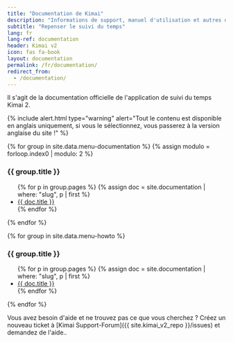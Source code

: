 ```yaml
---
title: "Documentation de Kimai"
description: "Informations de support, manuel d'utilisation et autres documents pour le système d'enregistrement des temps Kimai"
subtitle: "Repenser le suivi du temps"
lang: fr
lang-ref: documentation
header: Kimai v2
icon: fas fa-book
layout: documentation
permalink: /fr/documentation/
redirect_from:
  - /documentation/
---
```


Il s'agit de la documentation officielle de l'application de suivi du temps Kimai 2.

{% include alert.html type="warning" alert="Tout le contenu est disponible en anglais uniquement, si vous le sélectionnez, vous passerez à la version anglaise du site !" %}

<div class="row">
{% for group in site.data.menu-documentation %}
    {% assign modulo = forloop.index0 | modulo: 2 %}
    <div class="col-md-6">
        <div class="card">
            <div class="card-status bg-blue"></div>
            <div class="card-header">
                <h3 class="card-title">{{ group.title }}</h3>
            </div>
            <div class="card-body">
                <ul>
                    {% for p in group.pages %}
                    {% assign doc = site.documentation | where: "slug", p | first %}
                    <li><a href="{{ doc.url }}">{{ doc.title }}</a></li>
                    {% endfor %}
                </ul>
            </div>
        </div>
    </div>
{% endfor %}

{% for group in site.data.menu-howto %}
<div class="col-md-6">
    <div class="card">
        <div class="card-status bg-blue"></div>
        <div class="card-header">
            <h3 class="card-title">{{ group.title }}</h3>
        </div>
        <div class="card-body">
            <ul>
                {% for p in group.pages %}
                {% assign doc = site.documentation | where: "slug", p | first %}
                    <li><a href="{{ doc.url }}">{{ doc.title }}</a></li>
                {% endfor %}
            </ul>
        </div>
    </div>
</div>
{% endfor %}
</div>

Vous avez besoin d'aide et ne trouvez pas ce que vous cherchez ?
Créez un nouveau ticket à [Kimai Support-Forum]({{ site.kimai_v2_repo }}/issues) et demandez de l'aide..
